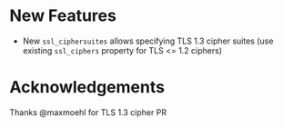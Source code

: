 # New Features
- New `ssl_ciphersuites` allows specifying TLS 1.3 cipher suites (use existing `ssl_ciphers` property for TLS <= 1.2 ciphers)

# Acknowledgements

Thanks @maxmoehl for TLS 1.3 cipher PR
